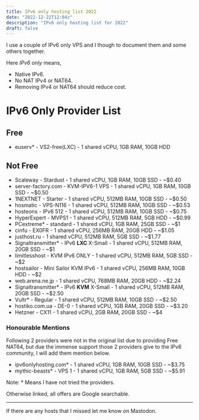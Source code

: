 ```yaml
---
title: IPv6 only hosting list 2022
date: "2022-12-22T12:04z"
description: "IPv6 only hosting list for 2022"
draft: false
---
```


I use a couple of IPv6 only VPS and I though to document them and some others together.

Here *IPv6 only* means,
 - Native IPv6.
 - No NAT IPv4 or NAT64.
 - Removing IPv4 or NAT64 should reduce cost.
 
# IPv6 Only Provider List
 
## Free
 
* euserv* - VS2-free(LXC) - 1 shared vCPU, 1GB RAM, 10GB HDD

## Not Free

* Scaleway - Stardust - 1 shared vCPU, 1GB RAM, 10GB SSD - ~$0.40
* server-factory.com - KVM-IPV6-1 VPS - 1 shared vCPU, 1GB RAM, 10GB SSD - ~$0.50
* 1NEXTNET - Starter - 1 shared vCPU, 512MB RAM, 10GB SSD - ~$0.50
* hosmatic - VPS-N116 - 1 shared vCPU, 512MB RAM, 10GB SSD - ~$0.53
* hosteons - IPv6 512 - 1 shared vCPU, 512MB RAM, 10GB SSD - ~$0.75
* HyperExpert - MVPS1 - 1 shared vCPU, 512MB RAM, 5GB HDD - ~$0.99
* PCextreme* - standard - 1 shared vCPU, 1GB RAM, 25GB SSD - ~$1
* cinfu - EX0FR - 1 shared vCPU, 256MB RAM, 20GB HDD - ~$1.05
* justhost.ru - 1 shared vCPU, 512MB RAM, 5GB SSD - ~$1.77
* Signaltransmitter* - IPv6 **LXC** X-Small - 1 shared vCPU, 512MB RAM, 20GB SSD - ~$1
* limitlesshost - KVM IPv6 ONLY - 1 shared vCPU, 512MB RAM, 5GB SSD - ~$2
* hostsailor - Mini Sailor KVM IPv6 - 1 shared vCPU, 256MB RAM, 10GB HDD - ~$2
* web.arena.ne.jp - 1 shared vCPU, 768MB RAM, 20GB HDD - ~$2.24
* Signaltransmitter* - IPv6 **KVM** X-Small - 1 shared vCPU, 512MB RAM, 20GB SSD - ~$2.50
* Vultr* - Regular - 1 shared vCPU, 512MB RAM, 10GB SSD - ~$2.50
* hostiko.com.ua - DE-0 - 1 shared vCPU, 1GB RAM, 20GB SSD - ~$3.20
* Hetzner - CX11 - 1 shared vCPU, 2GB RAM, 20GB SSD - ~$4
  
### Honourable Mentions
 
Following 2 providers were not in the original list due to providing Free NAT64, but due the immense support those 2 providers give to the IPv6 community, I will add them mention below.

* ipv6onlyhosting.com* - 1 shared vCPU, 1GB RAM, 10GB SSD - ~$3.75
* mythic-beasts* -  VPS 1 - 1 shared vCPU, 1GB RAM, 5GB SSD - ~$5.91
 
Note: * Means I have not tried the providers.

Otherwise linked, all offers are Google searchable.

<hr>
 
If there are any hosts that I missed let me know on Mastodon.
